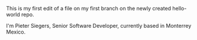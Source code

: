 This is my first edit of a file on my first branch on the newly created hello-world repo.

I'm Pieter Siegers, Senior Software Developer, currently based in Monterrey Mexico.
